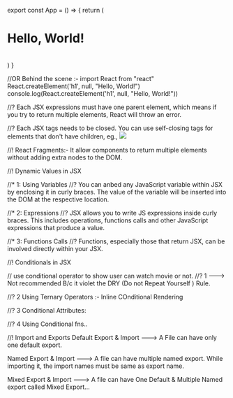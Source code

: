 
export const App = () => {
  return (
    <h1> Hello, World! </h1>    
  )
}

//OR  Behind the scene :-
import React from "react"
React.createElement('h1', null, "Hello, World!")
console.log(React.createElement('h1', null, "Hello, World!"))



//? Each JSX expressions must have one parent element, which means if you try to return multiple elements, React will throw an error.

//? Each JSX tags needs to be closed. You can use self-closing tags for elements that don't have children, eg., <img src="url" />

//! React Fragments:- It allow components to return multiple elements without adding extra nodes to the DOM.


//! Dynamic Values in JSX

//* 1: Using Variables 
//? You can anbed any JavaScript variable within JSX by enclosing it in curly braces. The value of the variable will be inserted into the DOM at the respective location.

//* 2: Expressions
//? JSX allows you to write JS expressions inside curly braces. This includes operations, functions calls and other JavaScript expressions that produce a value.

//* 3: Functions Calls
//? Functions, especially those that return JSX, can be involved directly within your JSX.

//! Conditionals in JSX

// use conditional operator to show user can watch movie or not.
//? 1 ---> Not recommended B/c it violet the DRY (Do not Repeat Yourself ) Rule.

//? 2 Using Ternary Operators :- Inline COnditional Rendering

//? 3 Conditional Attributes:

//? 4 Using Conditional fns..


//! Import and Exports
  Default Export & Import ---> A File can have only one default export.

  Named Export & Import ---> A file can have multiple named export. While importing it, the import names must be same as export name.

  Mixed Export & Import ---> A file can have One Default & Multiple Named export called Mixed Export... 

